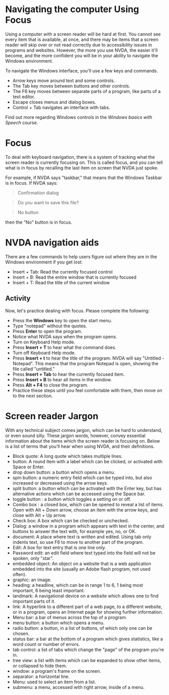 Navigating the computer Using Focus
=======================

Using a computer with a screen reader will be hard at first. You cannot
see every item that is available, at once, and there may be items that a
screen reader will skip over or not read correctly due to accessibility
issues in programs and websites. However, the more you use NVDA, the
easier it'll become, and the more confident you will be in your ability
to navigate the Windows environment.

To navigate the Windows interface, you'll use a few keys and commands.

-   Arrow keys move around text and some controls.
-   The Tab key moves between buttons and other controls.
-   The F6 key moves between separate parts of a program, like parts of
    a text editor.
-   Escape closes menus and dialog boxes.
-   Control + Tab navigates an interface with tabs.

Find out more regarding Windows controls in the *Windows basics with
Speech* course.

Focus
=====

To deal with keyboard navigation, there is a system of tracking what the
screen reader is currently focusing on. This is called focus, and you
can tell what is in focus by recalling the last item on screen that NVDA
just spoke.

For example, if NVDA says "taskbar," that means that the Windows Taskbar
is in focus. If NVDA says:

> Confirmation dialog

> Do you want to save this file?

> No button

then the "No" button is in focus.

NVDA navigation aids
====================

There are a few commands to help users figure out where they are in the
Windows environment if you get lost:

- Insert + Tab: Read the currently focused control
- Insert + B: Read the entire window that is currently focused
- Insert + T: Read the title of the current window

Activity
--------

Now, let's practice dealing with focus. Please complete the following:

-   Press the **Windows** key to open the start menu.
-   Type "notepad" without the quotes.
-   Press **Enter** to open the program.
-   Notice what NVDA says when the program opens.
-   Turn on Keyboard Help mode.
-   Press **Insert + T** to hear what the command does.
-   Turn off Keyboard Help mode.
-   Press **Insert + t** to hear the title of the program. NVDA will say
    "Untitled - Notepad". This means that the program Notepad is open,
    showing the file called "untitled."
-   Press **Insert + Tab** to hear the currently focused item.
-   Press **Insert + B** to hear all items in the window.
-   Press **Alt + F4** to close the program.
-   Practice these steps until you feel comfortable with them, then
    move on to the next section.

Screen reader Jargon
====================

With any technical subject comes jargon, which can be hard to
understand, or even sound silly. These jargon words, however, convey
essential information about the items which the screen reader is
focusing on. Below is a list of terms that you'll hear when using NVDA,
and their definitions.

- Block quote:   A long quote which takes multiple lines.
- button: A round item with a label which can be clicked, or activated
    with Space or Enter.
- drop down button: a button which opens a menu.
- spin button: a numeric entry field which can be typed into, but also
    increased or decreased using the arrow keys.
- split button: a button which can be activated with the Enter key,
    but has alternative actions which can be accessed using the Space
    bar.
- toggle button : a button which toggles a setting on or off.
- Combo box : a closed box, which can be opened to reveal a list of
    items. Open with Alt + Down arrow, choose an item with the arrow
    keys, and close with Alt + Up arrow.
- Check box: A box which can be checked or unchecked.
- Dialog: a window in a program which appears with text in the center,
    and buttons to answer the text with, for example yes, no, or OK.
- document: A place where text is written and edited. Using tab only
    indents text, so use F6 to move to another part of the program.
- Edit: A box for text entry that is one line only.
- Password edit: an edit field where text typed into the field will
    not be spoken, only "star".
- embedded object: An object on a website that is a web application
    embedded into the site (usually an Adobe flash program, not used
    often).
- graphic: an image.
- heading: a headline, which can be in range 1 to 6, 1 being most
    important, 6 being least important.
- landmark: A navigational device on a website which allows one to
    find important parts of it.
- link: A hyperlink to a different part of a web page, to a different
    website, or in a program, opens an Internet page for showing
    further information.
- Menu bar: a bar of menus across the top of a program.
- menu button: a button which opens a menu.
- radio button: a button, in a list of buttons, of which only one can
  be chosen.
- status bar: a bar at the bottom of a program which gives statistics,
    like a word count or number of errors.
- tab control: a list of tabs which change the "page" of the program
  you're in.
- tree view: a list with items which can be expanded to show other
    items, or collapsed to hide them.
- window: a program's frame on the screen.
- separator: a horizontal line.
- Menu: used to select an item from a list.
- submenu: a menu, accessed with right arrow, inside of a menu.

